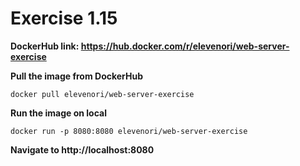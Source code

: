 # Exercise 1.15
**DockerHub link: https://hub.docker.com/r/elevenori/web-server-exercise**

**Pull the image from DockerHub**
```console
docker pull elevenori/web-server-exercise
```
**Run the image on local**
```console
docker run -p 8080:8080 elevenori/web-server-exercise
```
**Navigate to http://localhost:8080**
